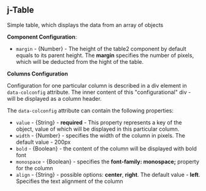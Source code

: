 ## j-Table

Simple table, which displays the data from an array of objects

__Component Configuration__:

- `margin` - {Number} - The height of the table2 component by default equals to its parent height. The **margin** specifies the number of pixels, which will be deducted from the hight of the table.

__Columns Configuration__

Configuration for one particular column is described in a div element in `data-colconfig` attribute. The inner content of this "configurational" div - will be displayed as a column header.

The `data-colconfig` attribute can contain the following properties:

- `value` - {String} - **required** - This property represents a key of the object, value of which will be displayed in this particular column.
- `width` - {Number} - specifies the width of the column in pixels. The default value - 200px 
- `bold` - {Boolean} - the content of the column will be displayed with bold font
- `monospace` - {Boolean} - specifies the **font-family: monospace;** property for the column
- `align` - {String} - possible options: **center**, **right**. The default value - **left**. Specifies the text alignment of the column

